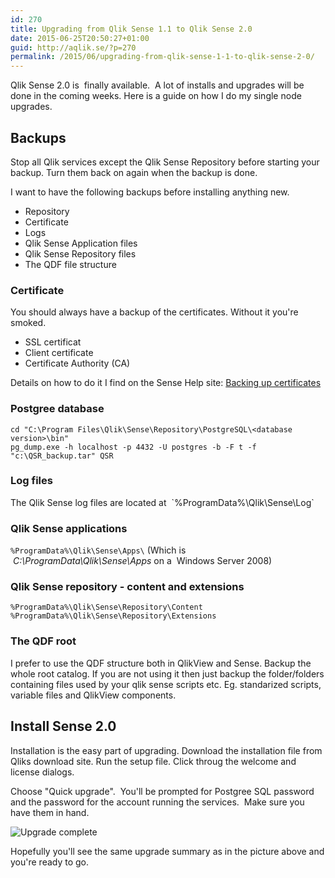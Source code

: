 ```yaml
---
id: 270
title: Upgrading from Qlik Sense 1.1 to Qlik Sense 2.0
date: 2015-06-25T20:50:27+01:00
guid: http://aqlik.se/?p=270
permalink: /2015/06/upgrading-from-qlik-sense-1-1-to-qlik-sense-2-0/
---
```

Qlik Sense 2.0 is  finally available.  A lot of installs and upgrades will be done in the coming weeks. Here is a guide on how I do my single node upgrades.

## Backups
Stop all Qlik services except the Qlik Sense Repository before starting your backup. Turn them back on again when the backup is done.

I want to have the following backups before installing anything new.

- Repository
- Certificate
- Logs
- Qlik Sense Application files
- Qlik Sense Repository files
- The QDF file structure

<h3>Certificate</h3>
You should always have a backup of the certificates. Without it you're smoked.

- SSL certificat
- Client certificate
- Certificate Authority (CA)

Details on how to do it I find on the Sense Help site: <a href="http://help.qlik.com/sense/2.0/en-US/online/#../Subsystems/PlanningQlikSenseDeployments/Content/Server/Server-Backup-Recovery-Certs-Export-Certs.htm" target="_blank">Backing up certificates</a>
<h3>Postgree database</h3>

`cd "C:\Program Files\Qlik\Sense\Repository\PostgreSQL\<database version>\bin"`    
`pg_dump.exe -h localhost -p 4432 -U postgres -b -F t -f "c:\QSR_backup.tar" QSR`

<h3>Log files</h3>
The Qlik Sense log files are located at  `%ProgramData%\Qlik\Sense\Log`

<h3>Qlik Sense applications</h3>

`%ProgramData%\Qlik\Sense\Apps\` (Which is  _C:\ProgramData\Qlik\Sense\Apps_ on a  Windows Server 2008)

<h3>Qlik Sense repository - content and extensions</h3>

`%ProgramData%\Qlik\Sense\Repository\Content`
`%ProgramData%\Qlik\Sense\Repository\Extensions`

<h3>The QDF root</h3>
I prefer to use the QDF structure both in QlikView and Sense. Backup the whole root catalog. If you are not using it then just backup the folder/folders containing files used by your qlik sense scripts etc. Eg. standarized scripts, variable files and QlikView components.

<h2>Install Sense 2.0</h2>
Installation is the easy part of upgrading. Download the installation file from Qliks download site. Run the setup file. Click throug the welcome and license dialogs.

Choose "Quick upgrade".  You'll be prompted for Postgree SQL password and the password for the account running the services.  Make sure you have them in hand.

![Upgrade complete](http://aqlik.se/wp-content/uploads/2015/06/Upgrade-complete.png)

Hopefully you'll see the same upgrade summary as in the picture above and you're ready to go.